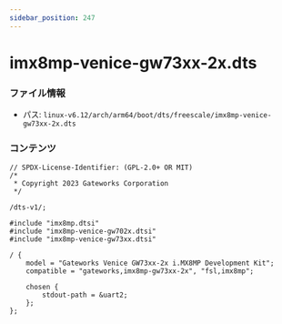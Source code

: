 ```yaml
---
sidebar_position: 247
---
```

# imx8mp-venice-gw73xx-2x.dts

### ファイル情報

- パス: `linux-v6.12/arch/arm64/boot/dts/freescale/imx8mp-venice-gw73xx-2x.dts`

### コンテンツ

```dts
// SPDX-License-Identifier: (GPL-2.0+ OR MIT)
/*
 * Copyright 2023 Gateworks Corporation
 */

/dts-v1/;

#include "imx8mp.dtsi"
#include "imx8mp-venice-gw702x.dtsi"
#include "imx8mp-venice-gw73xx.dtsi"

/ {
	model = "Gateworks Venice GW73xx-2x i.MX8MP Development Kit";
	compatible = "gateworks,imx8mp-gw73xx-2x", "fsl,imx8mp";

	chosen {
		stdout-path = &uart2;
	};
};

```
